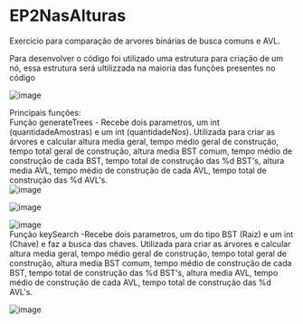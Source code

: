 # EP2NasAlturas
Exercicio para comparação de arvores binárias de busca comuns e AVL.
 
 Para desenvolver o código foi utilizado uma estrutura para criação de um nó, essa  estrutura será ultilizzada na maioria das  funções presentes no código
 
![image](https://user-images.githubusercontent.com/84047722/170893754-025ff10d-46b8-47bb-bc4f-50e8527dd6d8.png)

Principais funções:  
Função generateTrees - Recebe dois  parametros, um int (quantidadeAmostras) e um int (quantidadeNos).
Utilizada para criar as árvores e calcular altura media geral, tempo médio geral de construção, tempo total geral de construção, altura media BST comum, tempo médio de construção de cada BST, tempo total de construção das %d BST's, altura media AVL, tempo médio de construção de cada AVL, tempo total de construção das %d AVL's.                                                                                                                                                                                   
![image](https://user-images.githubusercontent.com/84047722/170894114-c3994641-6ece-4bda-a5c1-0fb703b7926c.png)

![image](https://user-images.githubusercontent.com/84047722/170894950-c3a6d920-bbd0-47a3-b0d5-bed9916424e8.png)

![image](https://user-images.githubusercontent.com/84047722/170894167-d88f42e3-31ad-4383-b94a-2b55fdba212e.png)                                                             
Função keySearch -Recebe dois  parametros, um do tipo BST (Raiz) e um int (Chave) e faz a busca das chaves.
Utilizada para criar as árvores e calcular altura media geral, tempo médio geral de construção, tempo total geral de construção, altura media BST comum, tempo médio de construção de cada BST, tempo total de construção das %d BST's, altura media AVL, tempo médio de construção de cada AVL, tempo total de construção das %d AVL's.          

![image](https://user-images.githubusercontent.com/84047722/170894363-574271cc-32da-42a9-9f70-c7edbbf2c7ff.png)

